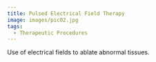 ```yaml
---
title: Pulsed Electrical Field Therapy
image: images/pic02.jpg
tags:
  - Therapeutic Procedures
---
```

Use of electrical fields to ablate abnormal tissues.